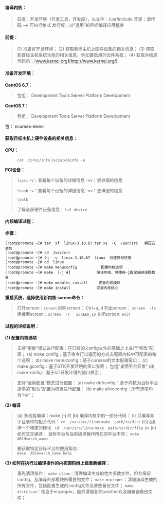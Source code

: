 #### 编译内核：
> 前提：开发环境（开发工具，开发库），头文件：/usr/include
> 开源：源代码 --> 可执行格式
> 发行版：以“通用”的目标编译应用程序

#### 前提：
>(1) 准备好开发环境；
>(2) 获取目标主机上硬件设备的相关信息；
>(3) 获取到目标主机系统功能的相关信息，例如要启用的文件系统；
>(4) 获取内核源代码包：[www.kernel.org](http://www.kernel.org/)

#### 准备开发环境：
**CentOS 6.7：**
>包组：
>Development Tools
>Server Platform Development

**CentOS 7：**
>包组：
>Development Tools
>Server Platform Development

包：
ncurses-devel
#### 获取目标主机上硬件设备的相关信息：
**CPU：**
>`cat  /proc/info`
>`lscpu`
>`x86info -a`

**PCI设备：**
>`lspci`
>-v：查看每个设备的详细信息
>-vv：更详细的信息
>
>`lsusb`
>-v：查看每个设备的详细信息
>-vv：更详细的信息
>
>`lsblk`
>
>了解全部硬件设备信息：
>`hal-device`

#### 内核编译过程：
**步骤：**
```
[root@promote ~]# tar  xf  linux-3.10.67.tar.xz  -C  /usr/src   解压安装包
[root@promote ~]# cd  /usr/src
[root@promote ~]# ln  -s  linux-3.10.67  linux  创建符号链接
[root@promote ~]# cd  linux
[root@promote ~]# make menuconfig           配置内核选项
[root@promote ~]# make  [-j #]            编译内核，可使用-j指定编译线程数量
[root@promote ~]# make modules_install     安装内核模块
[root@promote ~]# make install            安装内核核心
```
**重启系统，选择使用新内核**
**screen命令：**
>打开screen：`screen`
>拆除screen： Ctrl+a, d
>列出screen： `screen  -ls`
>连接至screen：`screen  -r   SCREEN_ID`
>关闭screen:  `exit`

#### 过程的详细说明：
**(1)  配置内核选项**
>支持“更新”模式进行配置：在已有的.config文件的基础之上进行“修改”配置；
>(a) make config：基于命令行以遍历的方式去配置内核中可配置的每个选项；
>(b) make  menuconfig：基于cureses的文本配置窗口；
>(c) make  gconfig：基于GTK开发环境的窗口界面；  包组“桌面平台开发”
>(d) make  xonfig：基于QT开发环境的窗口界面；

>支持“全新配置”模式进行配置：
>(a) make  defconfig：基于内核为目标平台提供的“默认”配置为模板进行配置；
>(b) make   allnoconfig：所有选项均为“no”；

**(2) 编译**
>(a) 多线程编译：make  [-j #]
>(b) 编译内核中的一部分代码：
>(i) 只编译某子目录中的相关代码：
>`cd  /usr/src/linux`
>`make  path/to/dir/`
>(ii)只编译一个特定的模块
>` cd  /usr/src/linux`
>`make  path/to/dir/file.ko`
>(c) 如何交叉编译：
>目标平台与当前编译操作所在的平台不同；
>`make  ARCH=arch_name`
>
>要获取特定目标平台的使用帮助：                    
>`make  ARCH=arch_name help`

**(3) 如何在执行过编译操作的内核源码树上做重新编译：**
>事先清理操作：
>`make clean`：清理编译生成的绝大多数文件，但会保留config，及编译外部模块所需要的文件；
>`make mrproper`：清理编译生成的所有文件，包括配置生成的config文件及某些备份文件；
>`make distclean`：相当于mrproper，额外清理各种patches以及编辑器备份文件；